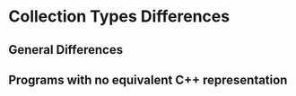 # Collection Types Differences

## General Differences


## Programs with no equivalent C++ representation
